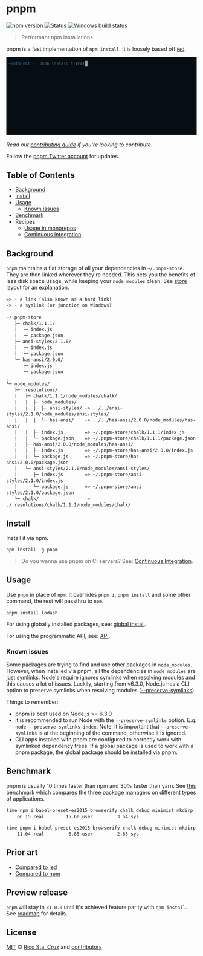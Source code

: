 # pnpm

[![npm version](https://img.shields.io/npm/v/pnpm.svg?maxAge=7200)](https://www.npmjs.com/package/pnpm)
[![Status](https://travis-ci.org/rstacruz/pnpm.svg?branch=master)](https://travis-ci.org/rstacruz/pnpm "See test builds")
[![Windows build status](https://ci.appveyor.com/api/projects/status/i30tealekiaesltb/branch/master?svg=true)](https://ci.appveyor.com/project/zkochan/pnpm/branch/master)

> Performant npm installations

pnpm is a fast implementation of `npm install`. It is loosely based off [ied].

![](docs/images/screencast.gif)

*Read our [contributing guide](CONTRIBUTING.md) if you're looking to contribute.*

Follow the [pnpm Twitter account](https://twitter.com/pnpmjs) for updates.

## Table of Contents

* [Background](#background)
* [Install](#install)
* [Usage](#usage)
  * [Known issues](#known-issues)
* [Benchmark](#benchmark)
* Recipes
  * [Usage in monorepos](docs/recipes/usage-in-monorepos.md)
  * [Continuous Integration](docs/recipes/continuous-integration.md)

## Background

`pnpm` maintains a flat storage of all your dependencies in `~/.pnpm-store`. They are then linked wherever they're needed.
This nets you the benefits of less disk space usage, while keeping your `node_modules` clean.
See [store layout](docs/store-layout.md) for an explanation.

```
=> - a link (also known as a hard link)
-> - a symlink (or junction on Windows)

~/.pnpm-store
   ├─ chalk/1.1.1/
   |  ├─ index.js
   |  └─ package.json
   ├─ ansi-styles/2.1.0/
   |  ├─ index.js
   |  └─ package.json
   └─ has-ansi/2.0.0/
      ├─ index.js
      └─ package.json
.
└─ node_modules/
   ├─ .resolutions/
   |   ├─ chalk/1.1.1/node_modules/chalk/
   |   |  ├─ node_modules/
   |   |  |  ├─ ansi-styles/ -> ../../ansi-styles/2.1.0/node_modules/ansi-styles/
   |   |  |  └─ has-ansi/    -> ../../has-ansi/2.0.0/node_modules/has-ansi/
   |   |  ├─ index.js        => ~/.pnpm-store/chalk/1.1.1/index.js
   |   |  └─ package.json    => ~/.pnpm-store/chalk/1.1.1/package.json
   |   ├─ has-ansi/2.0.0/node_modules/has-ansi/
   |   |  ├─ index.js        => ~/.pnpm-store/has-ansi/2.0.0/index.js
   |   |  └─ package.js      => ~/.pnpm-store/has-ansi/2.0.0/package.json
   |   └─ ansi-styles/2.1.0/node_modules/ansi-styles/
   |      ├─ index.js        => ~/.pnpm-store/ansi-styles/2.1.0/index.js
   |      └─ package.js      => ~/.pnpm-store/ansi-styles/2.1.0/package.json
   └─ chalk/                 -> ./.resolutions/chalk/1.1.1/node_modules/chalk/
```

## Install

Install it via npm.

```
npm install -g pnpm
```

> Do you wanna use pnpm on CI servers? See: [Continuous Integration](docs/recipes/continuous-integration.md).

## Usage

Use `pnpm` in place of `npm`. It overrides `pnpm i`, `pnpm install` and some other command, the rest will passthru to `npm`.

```
pnpm install lodash
```

For using globally installed packages, see: [global install](docs/global-install.md).

For using the programmatic API, see: [API](docs/api.md).

### Known issues

Some packages are trying to find and use other packages in `node_modules`.
However, when installed via pnpm, all the dependencies in `node_modules` are
just symlinks. Node's require ignores symlinks when resolving modules and this
causes a lot of issues. Luckily, starting from v6.3.0, Node.js has a CLI option to
preserve symlinks when resolving modules ([--preserve-symlinks](https://nodejs.org/api/cli.html#cli_preserve_symlinks)).

Things to remember:

* pnpm is best used on Node.js >= 6.3.0
* it is recommended to run Node with the `--preserve-symlinks` option. E.g. `node --preserve-symlinks index`. Note: it is important that `--preserve-symlinks` is at the beginning of the command, otherwise it is ignored.
* CLI apps installed with pnpm are configured to correctly work with symlinked dependency trees. If a global package is used to work with a pnpm package, the global package
should be installed via pnpm.

## Benchmark

pnpm is usually 10 times faster than npm and 30% faster than yarn. See [this](https://github.com/zkochan/node-package-manager-benchmark)
benchmark which compares the three package managers on different types of applications.

```
time npm i babel-preset-es2015 browserify chalk debug minimist mkdirp
    66.15 real        15.60 user         3.54 sys
```

```
time pnpm i babel-preset-es2015 browserify chalk debug minimist mkdirp
    11.04 real         6.85 user         2.85 sys
```

## Prior art

* [Compared to ied](docs/vs-ied.md)
* [Compared to npm](docs/vs-npm.md)

## Preview release

`pnpm` will stay in `<1.0.0` until it's achieved feature parity with `npm install`. See [roadmap](https://github.com/rstacruz/pnpm/milestone/1) for details.

## License

[MIT](https://github.com/rstacruz/pnpm/blob/master/LICENSE) © [Rico Sta. Cruz](http://ricostacruz.com) and [contributors]

[contributors]: http://github.com/rstacruz/pnpm/contributors
[ied]: https://github.com/alexanderGugel/ied
